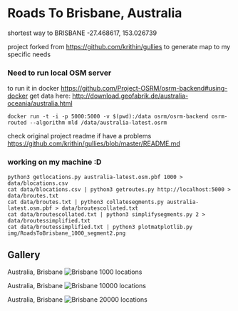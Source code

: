 # Roads To Brisbane, Australia

shortest way to BRISBANE -27.468617, 153.026739

project forked from https://github.com/krithin/gullies to generate map to my specific needs


### Need to run local OSM server
to run it in docker https://github.com/Project-OSRM/osrm-backend#using-docker
get data here: http://download.geofabrik.de/australia-oceania/australia.html
```
docker run -t -i -p 5000:5000 -v $(pwd):/data osrm/osrm-backend osrm-routed --algorithm mld /data/australia-latest.osrm
```

check original project readme if have a problems https://github.com/krithin/gullies/blob/master/README.md


### working on my machine :D
```
python3 getlocations.py australia-latest.osm.pbf 1000 > data/blocations.csv
cat data/blocations.csv | python3 getroutes.py http://localhost:5000 > data/broutes.txt
cat data/broutes.txt | python3 collatesegments.py australia-latest.osm.pbf > data/broutescollated.txt
cat data/broutescollated.txt | python3 simplifysegments.py 2 > data/broutessimplified.txt
cat data/broutessimplified.txt | python3 plotmatplotlib.py img/RoadsToBrisbane_1000_segment2.png
```

## Gallery
Australia, Brisbane
![Brisbane 1000 locations](img/RoadsToBrisbane_1000_segment2.png)

Australia, Brisbane
![Brisbane 10000 locations](img/RoadsToBrisbane_10000_segment2.png)

Australia, Brisbane
![Brisbane 20000 locations](img/RoadsToBrisbane_20000_segment2.png)

